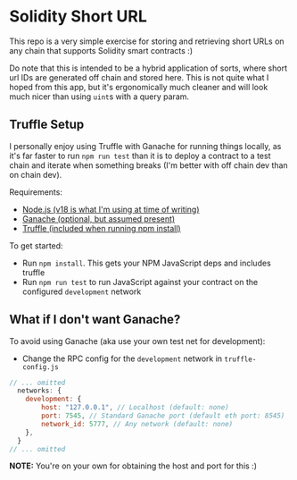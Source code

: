 # Solidity Short URL

This repo is a very simple exercise for storing and retrieving short URLs on any chain that supports Solidity smart contracts :)

Do note that this is intended to be a hybrid application of sorts, where short url IDs are generated off chain and stored here. This
is not quite what I hoped from this app, but it's ergonomically much cleaner and will look much nicer than using `uint`s with a query param.

## Truffle Setup

I personally enjoy using Truffle with Ganache for running things locally, as it's far faster to run `npm run test` than it is to deploy a contract to a
test chain and iterate when something breaks (I'm better with off chain dev than on chain dev).

Requirements:

-   [Node.js (v18 is what I'm using at time of writing)](https://nodejs.org/en/)
-   [Ganache (optional, but assumed present)](https://trufflesuite.com/ganache/)
-   [Truffle (included when running npm install)](https://trufflesuite.com/truffle/)

To get started:

-   Run `npm install`. This gets your NPM JavaScript deps and includes truffle
-   Run `npm run test` to run JavaScript against your contract on the configured `development` network

## What if I don't want Ganache?

To avoid using Ganache (aka use your own test net for development):

-   Change the RPC config for the `development` network in `truffle-config.js`

```javascript
// ... omitted
  networks: {
    development: {
        host: "127.0.0.1", // Localhost (default: none)
        port: 7545, // Standard Ganache port (default eth port: 8545)
        network_id: 5777, // Any network (default: none)
    },
  }
// ... omitted
```

**NOTE:** You're on your own for obtaining the host and port for this :)
